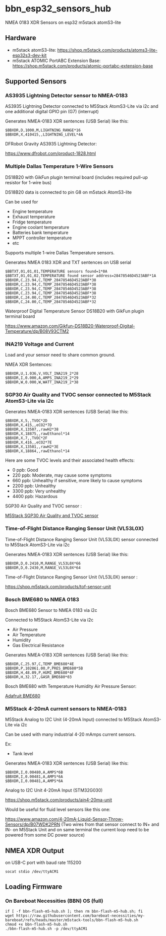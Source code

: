 # bbn_esp32_sensors_hub
NMEA 0183 XDR Sensors on esp32 m5stack atomS3-lite

## Hardware

- m5stack atomS3-lite:  https://shop.m5stack.com/products/atoms3-lite-esp32s3-dev-kit
- m5stack ATOMIC PortABC Extension Base: https://shop.m5stack.com/products/atomic-portabc-extension-base

## Supported Sensors

### AS3935 Lightning Detector sensor to NMEA-0183

AS3935 Lightning Detector connected to M5Stack AtomS3-Lite via i2c and one additional digital GPIO pin (G7) (interrupt)

Generates NMEA-0183 XDR sentences (USB Serial) like this:

````
$BBXDR,D,1000,M,LIGHTNING_RANGE*16
$BBXDR,X,410415,,LIGHTNING_LEVEL*4A
````

DFRobot Gravity AS3935 Lightning Detector:

https://www.dfrobot.com/product-1828.html

### Multiple Dallas Temperature 1-Wire Sensors


DS18B20 with GikFun plugin terminal board (includes required pull-up resistor for 1-wire bus)

DS18B20 data is connected to pin G8 on m5stack AtomS3-lite

Can be used for

- Engine temperature
- Exhaust temperature
- Fridge temperature
- Engine coolant temperature
- Batteries bank temperature
- MPPT controller temperature
- etc

Supports multiple 1-wire Dallas Temperature sensors.

Generates NMEA 0183 XDR and TXT sentences on USB serial 

````
$BBTXT,01,01,01,TEMPERATURE sensors found=1*0A
$BBTXT,01,01,02,TEMPERATURE found sensor address=28478546D4523ABF*1A
$BBXDR,C,23.94,C,TEMP_28478546D4523ABF*38
$BBXDR,C,23.94,C,TEMP_28478546D4523ABF*38
$BBXDR,C,23.94,C,TEMP_28478546D4523ABF*38
$BBXDR,C,23.94,C,TEMP_28478546D4523ABF*38
$BBXDR,C,24.00,C,TEMP_28478546D4523ABF*32
$BBXDR,C,24.00,C,TEMP_28478546D4523ABF*32
````

Waterproof Digital Temperature Sensor DS18B20 with GikFun plugin terminal board

https://www.amazon.com/Gikfun-DS18B20-Waterproof-Digital-Temperature/dp/B08V93CTM2

### INA219 Voltage and Current

Load and your sensor need to share common ground.

NMEA XDR Sentences:

````
$BBXDR,U,1.036,V,VOLT_INA219_2*28
$BBXDR,I,0.000,A,AMPS_INA219_2*29
$BBXDR,W,0.000,W,WATT_INA219_2*38
````

###  SGP30 Air Quality and TVOC sensor connected to M5Stack AtomS3-Lite via i2c

Generates NMEA-0183 XDR sentences (USB Serial) like this:

````
$BBXDR,X,5,,TVOC*2D
$BBXDR,X,415,,eCO2*7D
$BBXDR,X,13507,,rawH2*38
$BBXDR,X,18875,,rawEthanol*14
$BBXDR,X,7,,TVOC*2F
$BBXDR,X,416,,eCO2*7E
$BBXDR,X,13501,,rawH2*3E
$BBXDR,X,18864,,rawEthanol*14
````

Here are some TVOC levels and their associated health effects:

- 0 ppb: Good
- 220 ppb: Moderate, may cause some symptoms
- 660 ppb: Unhealthy if sensitive, more likely to cause symptoms
- 2200 ppb: Unhealthy
- 3300 ppb: Very unhealthy
- 4400 ppb: Hazardous

SGP30 Air Quality and TVOC sensor :

[M5Stack SGP30 Air Quality and TVOC sensor](https://shop.m5stack.com/products/tvoc-eco2-gas-unit-sgp30)



### Time-of-Flight Distance Ranging Sensor Unit (VL53L0X) 

Time-of-Flight Distance Ranging Sensor Unit (VL53L0X) sensor connected to M5Stack AtomS3-Lite via i2c

Generates NMEA-0183 XDR sentences (USB Serial) like this:

````
$BBXDR,D,0.2410,M,RANGE_VL53L0X*66
$BBXDR,D,0.2430,M,RANGE_VL53L0X*64

````

Time-of-Flight Distance Ranging Sensor Unit (VL53L0X) sensor :

https://shop.m5stack.com/products/tof-sensor-unit


### Bosch BME680 to NMEA 0183

Bosch BME680 Sensor to NMEA 0183 via i2c

Connected to M5Stack AtomS3-Lite via i2c

- Air Pressure
- Air Temperature
- Humidity
- Gas Electrical Resistance

Generates NMEA-0183 XDR sentences (USB Serial) like this:

````
$BBXDR,C,25.97,C,TEMP_BME680*4E
$BBXDR,P,102061.00,P,PRES_BME680*5B
$BBXDR,H,48.09,P,HUMI_BME680*4F
$BBXDR,H,32.17,,GASR_BME680*03
````

Bosch BME680 with Temperature Humidity Air Pressure Sensor:

[Adafruit BME680](https://www.adafruit.com/product/3660)


### M5Stack 4-20mA current sensors to NMEA-0183

M5Stack Analog to I2C Unit (4-20mA Input) connected to M5Stack AtomS3-Lite via i2c

Can be used with many industrial 4-20 mAmps current sensors.

Ex:
- Tank level

Generates NMEA-0183 XDR sentences (USB Serial) like this:

````
$BBXDR,I,0.00480,A,AMPS*6B
$BBXDR,I,0.00481,A,AMPS*6A
$BBXDR,I,0.00481,A,AMPS*6A
````

Analog to I2C Unit 4-20mA Input (STM32G030)

https://shop.m5stack.com/products/ain4-20ma-unit

Would be useful for fluid level sensors like this one:

https://www.amazon.com/4-20mA-Liquid-Sensor-Throw-Sensors/dp/B07WDK2PRN
(Two wires from that sensor connect to IN+ and IN- on M5Stack Unit and on same terminal the current loop need to be powered from some DC power source)


## NMEA XDR Output

on USB-C port with baud rate 115200

````
socat stdio /dev/ttyACM1
````

## Loading Firmware

### On Bareboat Necessities (BBN) OS (full)

````
if [ -f bbn-flash-m5-hub.sh ]; then rm bbn-flash-m5-hub.sh; fi
wget https://raw.githubusercontent.com/bareboat-necessities/my-bareboat/refs/heads/master/m5stack-tools/bbn-flash-m5-hub.sh
chmod +x bbn-flash-m5-hub.sh 
./bbn-flash-m5-hub.sh -p /dev/ttyACM1
````

